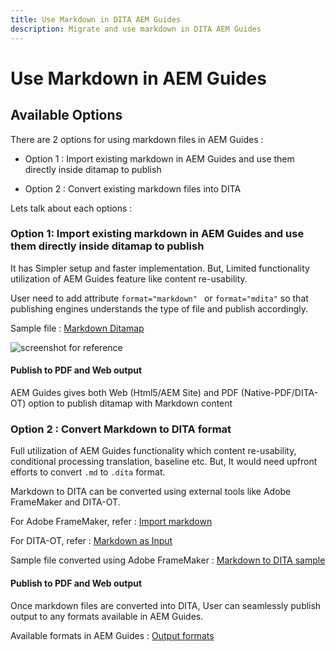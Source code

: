 ```yaml
---
title: Use Markdown in DITA AEM Guides
description: Migrate and use markdown in DITA AEM Guides 
---
```

# Use Markdown in AEM Guides

## Available Options

There are 2 options for using markdown files in AEM Guides :

- Option 1 : Import existing markdown in AEM Guides and use them directly inside ditamap to publish

- Option 2 : Convert existing markdown files into DITA 

Lets talk about each options :

### Option 1: Import existing markdown in AEM Guides and use them directly inside ditamap to publish 

It has Simpler setup and faster implementation. But, Limited functionality utilization of AEM Guides feature like content re-usability.

User need to add attribute `format="markdown" ` or `format="mdita"` so that publishing engines understands the type of file and publish accordingly. 

Sample file : [Markdown Ditamap](https://acrobat.adobe.com/id/urn:aaid:sc:AP:da31137e-be84-44fb-8974-d038eeff0283)

![screenshot for reference](../assets/authoring/markdown_map.png)


#### Publish to PDF and Web output 

AEM Guides gives both Web (Html5/AEM Site) and PDF (Native-PDF/DITA-OT) option to publish ditamap with Markdown content 

### Option 2 : Convert Markdown to DITA format

Full utilization of AEM Guides functionality which content re-usability, conditional processing translation, baseline etc. But, It would need upfront efforts to convert `.md` to `.dita` format.

Markdown to DITA can be converted using external tools like Adobe FrameMaker and DITA-OT.


For Adobe FrameMaker, refer : [Import markdown](https://www.adobe.com/in/products/framemaker/features.html#import-markdown)

For DITA-OT, refer : [Markdown as Input](https://www.dita-ot.org/dev/topics/markdown-input.html)

Sample file converted using Adobe FrameMaker : [Markdown to DITA sample](https://acrobat.adobe.com/id/urn:aaid:sc:AP:874881f3-ba43-410c-abc6-2df899536d79)

#### Publish to PDF and Web output 

Once markdown files are converted into DITA, User can seamlessly publish output to any formats available in AEM Guides.

Available formats in AEM Guides : [Output formats](../../../user-guide/generate-output-understand-presets.md)
